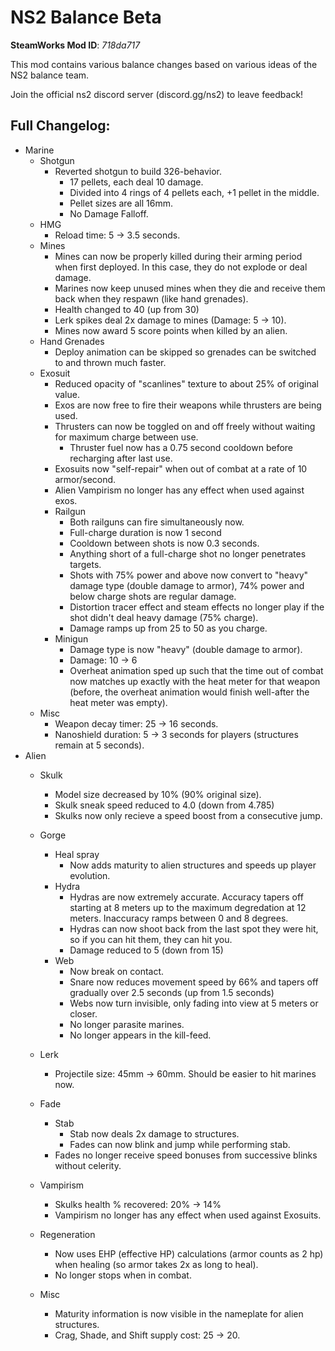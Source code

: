 # NS2 Balance Beta
**SteamWorks Mod ID**: *718da717*

This mod contains various balance changes based on various ideas of the NS2 balance team.

Join the official ns2 discord server (discord.gg/ns2) to leave feedback!


## Full Changelog:
- Marine
    - Shotgun
        - Reverted shotgun to build 326-behavior.
            - 17 pellets, each deal 10 damage.
            - Divided into 4 rings of 4 pellets each, +1 pellet in the middle.
            - Pellet sizes are all 16mm.
            - No Damage Falloff.
    - HMG
        - Reload time: 5 -> 3.5 seconds.
    - Mines
        - Mines can now be properly killed during their arming period when first deployed. In this case, they do not explode or deal               damage.
        - Marines now keep unused mines when they die and receive them back when they respawn (like hand grenades).
        - Health changed to 40 (up from 30)
        - Lerk spikes deal 2x damage to mines (Damage: 5 -> 10).
        - Mines now award 5 score points when killed by an alien.
    - Hand Grenades
        - Deploy animation can be skipped so grenades can be switched to and thrown much faster.
    - Exosuit
        - Reduced opacity of "scanlines" texture to about 25% of original value.
        - Exos are now free to fire their weapons while thrusters are being used.
        - Thrusters can now be toggled on and off freely without waiting for maximum charge between use.
            - Thruster fuel now has a 0.75 second cooldown before recharging after last use.
        - Exosuits now "self-repair" when out of combat at a rate of 10 armor/second.
        - Alien Vampirism no longer has any effect when used against exos.
        - Railgun
            - Both railguns can fire simultaneously now.
            - Full-charge duration is now 1 second
            - Cooldown between shots is now 0.3 seconds.
            - Anything short of a full-charge shot no longer penetrates targets.
            - Shots with 75% power and above now convert to "heavy" damage type (double damage to armor), 74% power and below charge                   shots are regular damage.
            - Distortion tracer effect and steam effects no longer play if the shot didn't deal heavy damage (75% charge).
            - Damage ramps up from 25 to 50 as you charge.
        - Minigun
            - Damage type is now "heavy" (double damage to armor).
            - Damage: 10 -> 6
            - Overheat animation sped up such that the time out of combat now matches up exactly with the heat meter for that weapon (before, the overheat animation would finish well-after the heat meter was empty).
    - Misc
        - Weapon decay timer: 25 -> 16 seconds.
        - Nanoshield duration: 5 -> 3 seconds for players (structures remain at 5 seconds).
- Alien
    - Skulk
        - Model size decreased by 10% (90% original size).
        - Skulk sneak speed reduced to 4.0 (down from 4.785)
        - Skulks now only recieve a speed boost from a consecutive jump.
        
    - Gorge
        - Heal spray
            - Now adds maturity to alien structures and speeds up player evolution.
        - Hydra
            - Hydras are now extremely accurate. Accuracy tapers off starting at 8 meters up to the maximum degredation                               at 12 meters. Inaccuracy ramps between 0 and 8 degrees.
            - Hydras can now shoot back from the last spot they were hit, so if you can hit them, they can hit you.
            - Damage reduced to 5 (down from 15)
        - Web
            - Now break on contact.
            - Snare now reduces movement speed by 66% and tapers off gradually over 2.5 seconds (up from 1.5 seconds)
            - Webs now turn invisible, only fading into view at 5 meters or closer.
            - No longer parasite marines.
            - No longer appears in the kill-feed.
    - Lerk
        - Projectile size: 45mm -> 60mm.  Should be easier to hit marines now.
    - Fade
        - Stab
            - Stab now deals 2x damage to structures.
            - Fades can now blink and jump while performing stab.
        - Fades no longer receive speed bonuses from successive blinks without celerity.
    - Vampirism
        - Skulks health % recovered: 20% -> 14%
        - Vampirism no longer has any effect when used against Exosuits.
    - Regeneration
        - Now uses EHP (effective HP) calculations (armor counts as 2 hp) when healing (so armor takes 2x as long to heal).
        - No longer stops when in combat.
    - Misc
        - Maturity information is now visible in the nameplate for alien structures.
        - Crag, Shade, and Shift supply cost: 25 -> 20.
